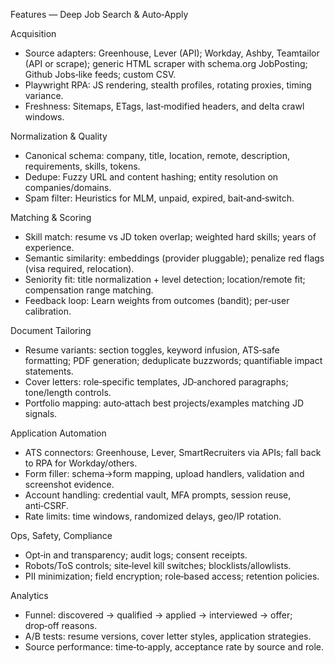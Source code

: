 Features — Deep Job Search & Auto‑Apply

Acquisition

- Source adapters: Greenhouse, Lever (API); Workday, Ashby, Teamtailor (API or scrape);
  generic HTML scraper with schema.org JobPosting; Github Jobs‑like feeds; custom CSV.
- Playwright RPA: JS rendering, stealth profiles, rotating proxies, timing variance.
- Freshness: Sitemaps, ETags, last‑modified headers, and delta crawl windows.

Normalization & Quality

- Canonical schema: company, title, location, remote, description, requirements, skills, tokens.
- Dedupe: Fuzzy URL and content hashing; entity resolution on companies/domains.
- Spam filter: Heuristics for MLM, unpaid, expired, bait‑and‑switch.

Matching & Scoring

- Skill match: resume vs JD token overlap; weighted hard skills; years of experience.
- Semantic similarity: embeddings (provider pluggable); penalize red flags (visa required, relocation).
- Seniority fit: title normalization + level detection; location/remote fit; compensation range matching.
- Feedback loop: Learn weights from outcomes (bandit); per‑user calibration.

Document Tailoring

- Resume variants: section toggles, keyword infusion, ATS‑safe formatting;
  PDF generation; deduplicate buzzwords; quantifiable impact statements.
- Cover letters: role‑specific templates, JD‑anchored paragraphs; tone/length controls.
- Portfolio mapping: auto‑attach best projects/examples matching JD signals.

Application Automation

- ATS connectors: Greenhouse, Lever, SmartRecruiters via APIs; fall back to RPA for Workday/others.
- Form filler: schema→form mapping, upload handlers, validation and screenshot evidence.
- Account handling: credential vault, MFA prompts, session reuse, anti‑CSRF.
- Rate limits: time windows, randomized delays, geo/IP rotation.

Ops, Safety, Compliance

- Opt‑in and transparency; audit logs; consent receipts.
- Robots/ToS controls; site‑level kill switches; blocklists/allowlists.
- PII minimization; field encryption; role‑based access; retention policies.

Analytics

- Funnel: discovered → qualified → applied → interviewed → offer; drop‑off reasons.
- A/B tests: resume versions, cover letter styles, application strategies.
- Source performance: time‑to‑apply, acceptance rate by source and role.

